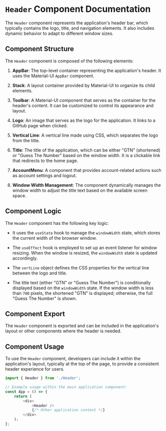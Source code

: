 # `Header` Component Documentation

The `Header` component represents the application's header bar, which typically contains the logo, title, and navigation elements. It also includes dynamic behavior to adapt to different window sizes.

## Component Structure

The `Header` component is composed of the following elements:

1. **AppBar**: The top-level container representing the application's header. It uses the Material-UI `AppBar` component.

2. **Stack**: A layout container provided by Material-UI to organize its child elements.

3. **Toolbar**: A Material-UI component that serves as the container for the header's content. It can be customized to control its appearance and layout.

4. **Logo**: An image that serves as the logo for the application. It links to a GitHub page when clicked.

5. **Vertical Line**: A vertical line made using CSS, which separates the logo from the title.

6. **Title**: The title of the application, which can be either "GTN" (shortened) or "Guess The Number" based on the window width. It is a clickable link that redirects to the home page.

7. **AccountMenu**: A component that provides account-related actions such as account settings and logout.

8. **Window Width Management**: The component dynamically manages the window width to adjust the title text based on the available screen space.

## Component Logic

The `Header` component has the following key logic:

- It uses the `useState` hook to manage the `windowWidth` state, which stores the current width of the browser window.

- The `useEffect` hook is employed to set up an event listener for window resizing. When the window is resized, the `windowWidth` state is updated accordingly.

- The `vertLine` object defines the CSS properties for the vertical line between the logo and title.

- The title text (either "GTN" or "Guess The Number") is conditionally displayed based on the `windowWidth` state. If the window width is less than `700` pixels, the shortened "GTN" is displayed; otherwise, the full "Guess The Number" is shown.

## Component Export

The `Header` component is exported and can be included in the application's layout or other components where the header is needed.

## Component Usage

To use the `Header` component, developers can include it within the application's layout, typically at the top of the page, to provide a consistent header experience for users.

```javascript
import { Header } from './Header';

// Example usage within the main application component:
const App = () => {
    return (
        <div>
            <Header />
            {/* Other application content */}
        </div>
    );
};
```